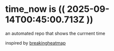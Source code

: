 # time_now is (( 2025-09-14T00:45:00.713Z ))

an automated repo that shows the currnent time

inspired by [breakingheatmap](https://github.com/breakingheatmap/breakingheatmap)